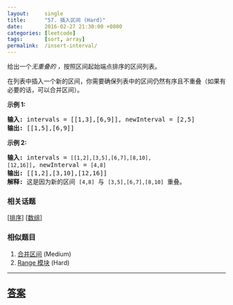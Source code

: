 ```yaml
---
layout:     single
title:      "57. 插入区间 (Hard)"
date:       2016-02-27 21:30:00 +0800
categories: [leetcode]
tags:       [sort, array]
permalink:  /insert-interval/
---
```


<p>给出一个<em>无重叠的 ，</em>按照区间起始端点排序的区间列表。</p>

<p>在列表中插入一个新的区间，你需要确保列表中的区间仍然有序且不重叠（如果有必要的话，可以合并区间）。</p>

<p><strong>示例&nbsp;1:</strong></p>

<pre><strong>输入:</strong> intervals = [[1,3],[6,9]], newInterval = [2,5]
<strong>输出:</strong> [[1,5],[6,9]]
</pre>

<p><strong>示例&nbsp;2:</strong></p>

<pre><strong>输入:</strong> intervals = <code>[[1,2],[3,5],[6,7],[8,10],[12,16]]</code>, newInterval = <code>[4,8]</code>
<strong>输出:</strong> [[1,2],[3,10],[12,16]]
<strong>解释:</strong> 这是因为新的区间 <code>[4,8]</code> 与 <code>[3,5],[6,7],[8,10]</code>&nbsp;重叠。
</pre>

### 相关话题
  [[排序](https://github.com/openset/leetcode/tree/master/tag/sort/README.md)]
  [[数组](https://github.com/openset/leetcode/tree/master/tag/array/README.md)]

### 相似题目
  1. [合并区间](/merge-intervals) (Medium)
  1. [Range 模块](/range-module) (Hard)

---

## [答案](https://github.com/openset/leetcode/tree/master/problems/insert-interval)
